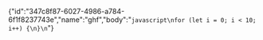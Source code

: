 {"id":"347c8f87-6027-4986-a784-6f1f8237743e","name":"ghf","body":"```javascript\nfor (let i = 0; i < 10; i++) {\n}\n```"}